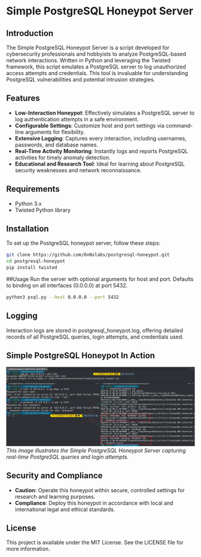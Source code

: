 # Simple PostgreSQL Honeypot Server

## Introduction
The Simple PostgreSQL Honeypot Server is a script developed for cybersecurity professionals and hobbyists to analyze PostgreSQL-based network interactions. Written in Python and leveraging the Twisted framework, this script emulates a PostgreSQL server to log unauthorized access attempts and credentials. This tool is invaluable for understanding PostgreSQL vulnerabilities and potential intrusion strategies.

## Features
- **Low-Interaction Honeypot**: Effectively simulates a PostgreSQL server to log authentication attempts in a safe environment.
- **Configurable Settings**: Customize host and port settings via command-line arguments for flexibility.
- **Extensive Logging**: Captures every interaction, including usernames, passwords, and database names.
- **Real-Time Activity Monitoring**: Instantly logs and reports PostgreSQL activities for timely anomaly detection.
- **Educational and Research Tool**: Ideal for learning about PostgreSQL security weaknesses and network reconnaissance.

## Requirements
- Python 3.x
- Twisted Python library

## Installation
To set up the PostgreSQL honeypot server, follow these steps:

```bash
git clone https://github.com/0xNslabs/postgresql-honeypot.git
cd postgresql-honeypot
pip install twisted
```

##Usage
Run the server with optional arguments for host and port. Defaults to binding on all interfaces (0.0.0.0) at port 5432.

```bash
python3 psql.py --host 0.0.0.0 --port 5432
```

## Logging
Interaction logs are stored in postgresql_honeypot.log, offering detailed records of all PostgreSQL queries, login attempts, and credentials used.

## Simple PostgreSQL Honeypot In Action
![Simple PostgreSQL Honeypot in Action](https://raw.githubusercontent.com/0xNslabs/postgresql-honeypot/main/PoC.png)
*This image illustrates the Simple PostgreSQL Honeypot Server capturing real-time PostgreSQL queries and login attempts.*

## Security and Compliance
- **Caution**: Operate this honeypot within secure, controlled settings for research and learning purposes.
- **Compliance**: Deploy this honeypot in accordance with local and international legal and ethical standards.

## License
This project is available under the MIT License. See the LICENSE file for more information.